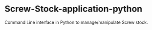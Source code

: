 # Screw-Stock-application-python
Command Line interface in Python to manage/manipulate Screw stock. 
